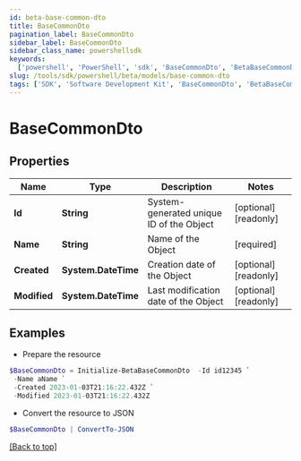 ```yaml
---
id: beta-base-common-dto
title: BaseCommonDto
pagination_label: BaseCommonDto
sidebar_label: BaseCommonDto
sidebar_class_name: powershellsdk
keywords:
  ['powershell', 'PowerShell', 'sdk', 'BaseCommonDto', 'BetaBaseCommonDto']
slug: /tools/sdk/powershell/beta/models/base-common-dto
tags: ['SDK', 'Software Development Kit', 'BaseCommonDto', 'BetaBaseCommonDto']
---
```


# BaseCommonDto

## Properties

| Name | Type | Description | Notes |
| --- | --- | --- | --- |
| **Id** | **String** | System-generated unique ID of the Object | [optional] [readonly] |
| **Name** | **String** | Name of the Object | [required] |
| **Created** | **System.DateTime** | Creation date of the Object | [optional] [readonly] |
| **Modified** | **System.DateTime** | Last modification date of the Object | [optional] [readonly] |

## Examples

- Prepare the resource

```powershell
$BaseCommonDto = Initialize-BetaBaseCommonDto  -Id id12345 `
 -Name aName `
 -Created 2023-01-03T21:16:22.432Z `
 -Modified 2023-01-03T21:16:22.432Z
```

- Convert the resource to JSON

```powershell
$BaseCommonDto | ConvertTo-JSON
```

[[Back to top]](#)

